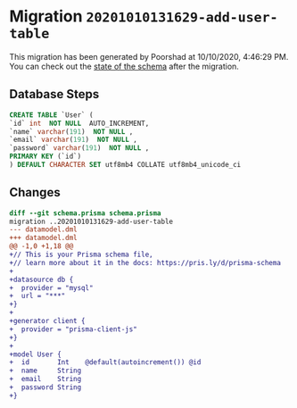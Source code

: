 # Migration `20201010131629-add-user-table`

This migration has been generated by Poorshad at 10/10/2020, 4:46:29 PM.
You can check out the [state of the schema](./schema.prisma) after the migration.

## Database Steps

```sql
CREATE TABLE `User` (
`id` int  NOT NULL  AUTO_INCREMENT,
`name` varchar(191)  NOT NULL ,
`email` varchar(191)  NOT NULL ,
`password` varchar(191)  NOT NULL ,
PRIMARY KEY (`id`)
) DEFAULT CHARACTER SET utf8mb4 COLLATE utf8mb4_unicode_ci
```

## Changes

```diff
diff --git schema.prisma schema.prisma
migration ..20201010131629-add-user-table
--- datamodel.dml
+++ datamodel.dml
@@ -1,0 +1,18 @@
+// This is your Prisma schema file,
+// learn more about it in the docs: https://pris.ly/d/prisma-schema
+
+datasource db {
+  provider = "mysql"
+  url = "***"
+}
+
+generator client {
+  provider = "prisma-client-js"
+}
+
+model User {
+  id       Int    @default(autoincrement()) @id
+  name     String
+  email    String
+  password String
+}
```



